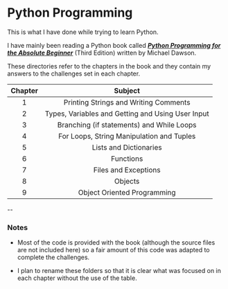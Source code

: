 # Python Programming

This is what I have done while trying to learn Python.

I have mainly been reading a Python book called [*__Python Programming for the Absolute Beginner__*](http://amzn.eu/94o84Zl) (Third Edition) written by Michael Dawson.

These directories refer to the chapters in the book and they contain my answers to the challenges set in each chapter.

| Chapter |                      Subject                      |
|:-------:|:-------------------------------------------------:|
|    1    |       Printing Strings and Writing Comments       |
|    2    | Types, Variables and Getting and Using User Input |
|    3    |     Branching (if statements) and While Loops     |
|    4    |     For Loops, String Manipulation and Tuples     |
|    5    |              Lists and Dictionaries               |
|    6    |                     Functions                     |
|    7    |               Files and Exceptions                |
|    8    |                      Objects                      |
|    9    |            Object Oriented Programming            |

--

### Notes

* Most of the code is provided with the book (although the source files are not included here) so a fair amount of this code was adapted to complete the challenges.

* I plan to rename these folders so that it is clear what was focused on in each chapter without the use of the table.
